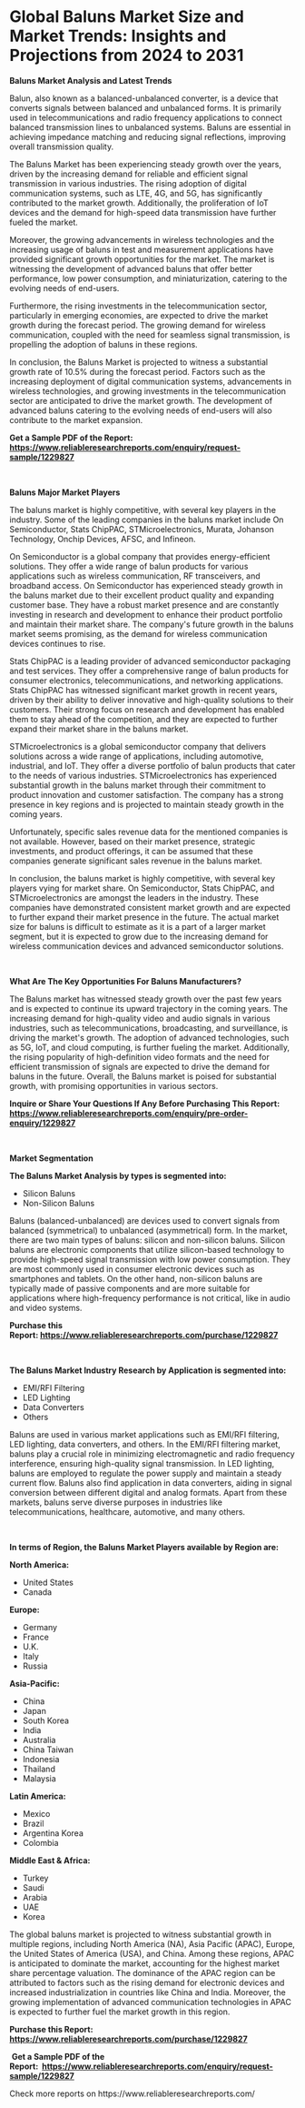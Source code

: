 <p><h1>Global Baluns Market Size and Market Trends: Insights and Projections from 2024 to 2031</h1></p><p><strong>Baluns Market Analysis and Latest Trends</strong></p>
<p><p>Balun, also known as a balanced-unbalanced converter, is a device that converts signals between balanced and unbalanced forms. It is primarily used in telecommunications and radio frequency applications to connect balanced transmission lines to unbalanced systems. Baluns are essential in achieving impedance matching and reducing signal reflections, improving overall transmission quality.</p><p>The Baluns Market has been experiencing steady growth over the years, driven by the increasing demand for reliable and efficient signal transmission in various industries. The rising adoption of digital communication systems, such as LTE, 4G, and 5G, has significantly contributed to the market growth. Additionally, the proliferation of IoT devices and the demand for high-speed data transmission have further fueled the market.</p><p>Moreover, the growing advancements in wireless technologies and the increasing usage of baluns in test and measurement applications have provided significant growth opportunities for the market. The market is witnessing the development of advanced baluns that offer better performance, low power consumption, and miniaturization, catering to the evolving needs of end-users.</p><p>Furthermore, the rising investments in the telecommunication sector, particularly in emerging economies, are expected to drive the market growth during the forecast period. The growing demand for wireless communication, coupled with the need for seamless signal transmission, is propelling the adoption of baluns in these regions.</p><p>In conclusion, the Baluns Market is projected to witness a substantial growth rate of 10.5% during the forecast period. Factors such as the increasing deployment of digital communication systems, advancements in wireless technologies, and growing investments in the telecommunication sector are anticipated to drive the market growth. The development of advanced baluns catering to the evolving needs of end-users will also contribute to the market expansion.</p></p>
<p><strong>Get a Sample PDF of the Report:&nbsp; <a href="https://www.reliableresearchreports.com/enquiry/request-sample/1229827">https://www.reliableresearchreports.com/enquiry/request-sample/1229827</a></strong></p>
<p>&nbsp;</p>
<p><strong>Baluns Major Market Players</strong></p>
<p><p>The baluns market is highly competitive, with several key players in the industry. Some of the leading companies in the baluns market include On Semiconductor, Stats ChipPAC, STMicroelectronics, Murata, Johanson Technology, Onchip Devices, AFSC, and Infineon.</p><p>On Semiconductor is a global company that provides energy-efficient solutions. They offer a wide range of balun products for various applications such as wireless communication, RF transceivers, and broadband access. On Semiconductor has experienced steady growth in the baluns market due to their excellent product quality and expanding customer base. They have a robust market presence and are constantly investing in research and development to enhance their product portfolio and maintain their market share. The company's future growth in the baluns market seems promising, as the demand for wireless communication devices continues to rise.</p><p>Stats ChipPAC is a leading provider of advanced semiconductor packaging and test services. They offer a comprehensive range of balun products for consumer electronics, telecommunications, and networking applications. Stats ChipPAC has witnessed significant market growth in recent years, driven by their ability to deliver innovative and high-quality solutions to their customers. Their strong focus on research and development has enabled them to stay ahead of the competition, and they are expected to further expand their market share in the baluns market.</p><p>STMicroelectronics is a global semiconductor company that delivers solutions across a wide range of applications, including automotive, industrial, and IoT. They offer a diverse portfolio of balun products that cater to the needs of various industries. STMicroelectronics has experienced substantial growth in the baluns market through their commitment to product innovation and customer satisfaction. The company has a strong presence in key regions and is projected to maintain steady growth in the coming years.</p><p>Unfortunately, specific sales revenue data for the mentioned companies is not available. However, based on their market presence, strategic investments, and product offerings, it can be assumed that these companies generate significant sales revenue in the baluns market.</p><p>In conclusion, the baluns market is highly competitive, with several key players vying for market share. On Semiconductor, Stats ChipPAC, and STMicroelectronics are amongst the leaders in the industry. These companies have demonstrated consistent market growth and are expected to further expand their market presence in the future. The actual market size for baluns is difficult to estimate as it is a part of a larger market segment, but it is expected to grow due to the increasing demand for wireless communication devices and advanced semiconductor solutions.</p></p>
<p>&nbsp;</p>
<p><strong>What Are The Key Opportunities For Baluns Manufacturers?</strong></p>
<p><p>The Baluns market has witnessed steady growth over the past few years and is expected to continue its upward trajectory in the coming years. The increasing demand for high-quality video and audio signals in various industries, such as telecommunications, broadcasting, and surveillance, is driving the market's growth. The adoption of advanced technologies, such as 5G, IoT, and cloud computing, is further fueling the market. Additionally, the rising popularity of high-definition video formats and the need for efficient transmission of signals are expected to drive the demand for baluns in the future. Overall, the Baluns market is poised for substantial growth, with promising opportunities in various sectors.</p></p>
<p><strong>Inquire or Share Your Questions If Any Before Purchasing This Report: <a href="https://www.reliableresearchreports.com/enquiry/pre-order-enquiry/1229827">https://www.reliableresearchreports.com/enquiry/pre-order-enquiry/1229827</a></strong></p>
<p>&nbsp;</p>
<p><strong>Market Segmentation</strong></p>
<p><strong>The Baluns Market Analysis by types is segmented into:</strong></p>
<p><ul><li>Silicon Baluns</li><li>Non-Silicon Baluns</li></ul></p>
<p><p>Baluns (balanced-unbalanced) are devices used to convert signals from balanced (symmetrical) to unbalanced (asymmetrical) form. In the market, there are two main types of baluns: silicon and non-silicon baluns. Silicon baluns are electronic components that utilize silicon-based technology to provide high-speed signal transmission with low power consumption. They are most commonly used in consumer electronic devices such as smartphones and tablets. On the other hand, non-silicon baluns are typically made of passive components and are more suitable for applications where high-frequency performance is not critical, like in audio and video systems.</p></p>
<p><strong>Purchase this Report:&nbsp;<a href="https://www.reliableresearchreports.com/purchase/1229827">https://www.reliableresearchreports.com/purchase/1229827</a></strong></p>
<p>&nbsp;</p>
<p><strong>The Baluns Market Industry Research by Application is segmented into:</strong></p>
<p><ul><li>EMI/RFI Filtering</li><li>LED Lighting</li><li>Data Converters</li><li>Others</li></ul></p>
<p><p>Baluns are used in various market applications such as EMI/RFI filtering, LED lighting, data converters, and others. In the EMI/RFI filtering market, baluns play a crucial role in minimizing electromagnetic and radio frequency interference, ensuring high-quality signal transmission. In LED lighting, baluns are employed to regulate the power supply and maintain a steady current flow. Baluns also find application in data converters, aiding in signal conversion between different digital and analog formats. Apart from these markets, baluns serve diverse purposes in industries like telecommunications, healthcare, automotive, and many others.</p></p>
<p>&nbsp;</p>
<p><strong>In terms of Region, the Baluns Market Players available by Region are:</strong></p>
<p>
    <p> <strong> North America: </strong>
        <ul>
            <li>United States</li>
            <li>Canada</li>
        </ul>
        </p> 
    <p> <strong> Europe: </strong>
        <ul>
            <li>Germany</li>
            <li>France</li>
            <li>U.K.</li>
            <li>Italy</li>
            <li>Russia</li>
        </ul>
        </p> 
    <p> <strong> Asia-Pacific: </strong>
        <ul>
            <li>China</li>
            <li>Japan</li>
            <li>South Korea</li>
            <li>India</li>
            <li>Australia</li>
            <li>China Taiwan</li>
            <li>Indonesia</li>
            <li>Thailand</li>
            <li>Malaysia</li>
        </ul>
        </p> 
    <p> <strong> Latin America: </strong>
        <ul>
            <li>Mexico</li>
            <li>Brazil</li>
            <li>Argentina Korea</li>
            <li>Colombia</li>
        </ul>
        </p> 
    <p> <strong> Middle East & Africa: </strong>
        <ul>
            <li>Turkey</li>
            <li>Saudi</li>
            <li>Arabia</li>
            <li>UAE</li>
            <li>Korea</li>
        </ul>
    </p>
    </p>
<p><p>The global baluns market is projected to witness substantial growth in multiple regions, including North America (NA), Asia Pacific (APAC), Europe, the United States of America (USA), and China. Among these regions, APAC is anticipated to dominate the market, accounting for the highest market share percentage valuation. The dominance of the APAC region can be attributed to factors such as the rising demand for electronic devices and increased industrialization in countries like China and India. Moreover, the growing implementation of advanced communication technologies in APAC is expected to further fuel the market growth in this region.</p></p>
<p><strong>Purchase this Report: <a href="https://www.reliableresearchreports.com/purchase/1229827">https://www.reliableresearchreports.com/purchase/1229827</a></strong></p>
<p>&nbsp;<strong>Get a Sample PDF of the Report:&nbsp;&nbsp;<a href="https://www.reliableresearchreports.com/enquiry/request-sample/1229827">https://www.reliableresearchreports.com/enquiry/request-sample/1229827</a></strong></p>
<p><strong></strong></p>
<p>Check more reports on https://www.reliableresearchreports.com/</p>